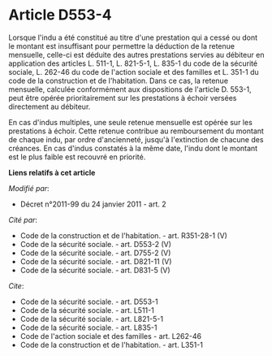 # Article D553-4

Lorsque l'indu a été constitué au titre d'une prestation qui a cessé ou dont le montant est insuffisant pour permettre la
déduction de la retenue mensuelle, celle-ci est déduite des autres prestations servies au débiteur en application des
articles L. 511-1, L. 821-5-1, 
L. 835-1 du code de la sécurité sociale, L. 262-46 du code de l'action sociale et des familles et L. 351-1 du code de la
construction et de l'habitation. Dans ce cas, la retenue mensuelle, calculée conformément aux dispositions de l'article D.
553-1, peut être opérée prioritairement sur les prestations à échoir versées directement au débiteur. 

En cas d'indus multiples, une seule retenue mensuelle est opérée sur les prestations à échoir. Cette retenue contribue au
remboursement du montant de chaque indu, par ordre d'ancienneté, jusqu'à l'extinction de chacune des créances. En cas d'indus
constatés à la même date, l'indu dont le montant est le plus faible est recouvré en priorité.

**Liens relatifs à cet article**

_Modifié par_:

  - Décret n°2011-99 du 24 janvier 2011 - art. 2

_Cité par_:

  - Code de la construction et de l'habitation. - art. R351-28-1 (V)
  - Code de la sécurité sociale. - art. D553-2 (V)
  - Code de la sécurité sociale. - art. D755-2 (V)
  - Code de la sécurité sociale. - art. D821-11 (V)
  - Code de la sécurité sociale. - art. D831-5 (V)

_Cite_:

  - Code de la sécurité sociale. - art. D553-1
  - Code de la sécurité sociale. - art. L511-1
  - Code de la sécurité sociale. - art. L821-5-1
  - Code de la sécurité sociale. - art. L835-1
  - Code de l'action sociale et des familles - art. L262-46
  - Code de la construction et de l'habitation. - art. L351-1
